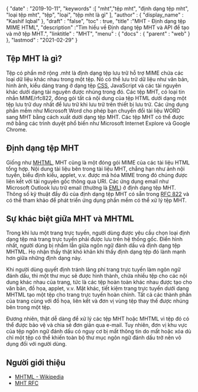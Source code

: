 {
  "date" : "2019-10-11",
  "keywords" :[ "mht","tệp mht", "định dạng tệp mht", "loại tệp mht", "tệp", "loại", "tệp mht là gì" ],
  "author" : {
    "display_name" : "Kashif Iqbal"
},
  "draft" : "false",
  "toc" : true,
  "title" :"MHT - Định dạng tệp MIME HTML",
  "description" :"Tìm hiểu về Định dạng tệp MHT và API để tạo và mở tệp MHT.",
  "linktitle" : "MHT",
  "menu" : {
    "docs" : {
      "parent" : "web"
}
},
  "lastmod" : "2021-02-29"
}

## Tệp MHT là gì?

Tệp có phần mở rộng .mht là định dạng tệp lưu trữ hỗ trợ MIME chứa các loại dữ liệu khác nhau trong một tệp. Nó có thể lưu trữ dữ liệu như văn bản, hình ảnh, kiểu dáng trang ở dạng tệp [CSS](/vi/web/css/), JavaScript và các tài nguyên khác dưới dạng tài nguyên được nhúng trong đó. Các tệp MHT, có loại tin nhắn MIME/rfc822, đóng gói tất cả nội dung của tệp HTML dưới dạng một tệp lưu trữ duy nhất để lưu trữ khi lưu trữ trên thiết bị lưu trữ. Các ứng dụng phần mềm như Microsoft Word cho phép bạn chuyển đổi tài liệu WORD sang MHT bằng cách xuất dưới dạng tệp MHT. Các tệp MHT có thể được mở bằng các trình duyệt phổ biến như Microsoft Internet Explore và Google Chrome.

## Định dạng tệp MHT

Giống như [MHTML](/vi/web/mhtml/), MHT cũng là một đóng gói MIME của các tài liệu HTML tổng hợp. Nội dung tài liệu bên trong tài liệu MHT, chẳng hạn như ảnh nội tuyến, biểu định kiểu, applet, v.v. được mã hóa MIME trong đó chúng được liên kết với tài nguyên gốc thông qua URI. Các ứng dụng email như Microsoft Outlook lưu trữ email (thường là [EML](/vi/email/eml/)) ở định dạng tệp MHT. Thông số kỹ thuật đầy đủ của định dạng tệp MHT có sẵn trong [RFC 822](https://tools.ietf.org/html/rfc822) và có thể tham khảo để phát triển ứng dụng phần mềm có thể xử lý tệp MHT.

## Sự khác biệt giữa MHT và MHTML

Trong khi lưu một trang trực tuyến, người dùng được yêu cầu chọn loại định dạng tệp mà trang trực tuyến phải được lưu trên hệ thống gốc. Điển hình nhất, người dùng bị nhầm lẫn giữa ngôn ngữ đánh dấu và định dạng tệp MHTML. Họ nhận thấy thật khó khăn khi thấy định dạng tệp đó lành mạnh hơn giữa những định dạng này.

Khi người dùng quyết định tránh lãng phí trang trực tuyến làm ngôn ngữ đánh dấu, thì một thư mục sẽ được hình thành, chứa nhiều tệp cho các nội dung khác nhau của trang, tức là các tệp hoàn toàn khác nhau được tạo cho văn bản, đồ họa, applet, v.v. Mặt khác, tiết kiệm trang trực tuyến dưới dạng MHTML tạo một tệp cho trang trực tuyến hoàn chỉnh. Tất cả các thành phần của trang cùng với đồ họa, liên kết và đơn vị vùng tệp thay thế được nhúng bên trong một tệp.

Đương nhiên, thật dễ dàng để xử lý các tệp MHT hoặc MHTML vì tệp đó có thể được bảo vệ và chia sẻ đơn giản qua e-mail. Tuy nhiên, đơn vị khu vực của tệp ngôn ngữ đánh dấu có nguy cơ bị mất thông tin do mất hoặc xóa dù chỉ một tệp có thể khiến toàn bộ thư mục ngôn ngữ đánh dấu trở nên vô dụng đối với người dùng.

## Người giới thiệu

* [MHTML - Wikipedia](https://en.wikipedia.org/wiki/MHTML)
* [MHT RFC](https://tools.ietf.org/html/rfc822)

